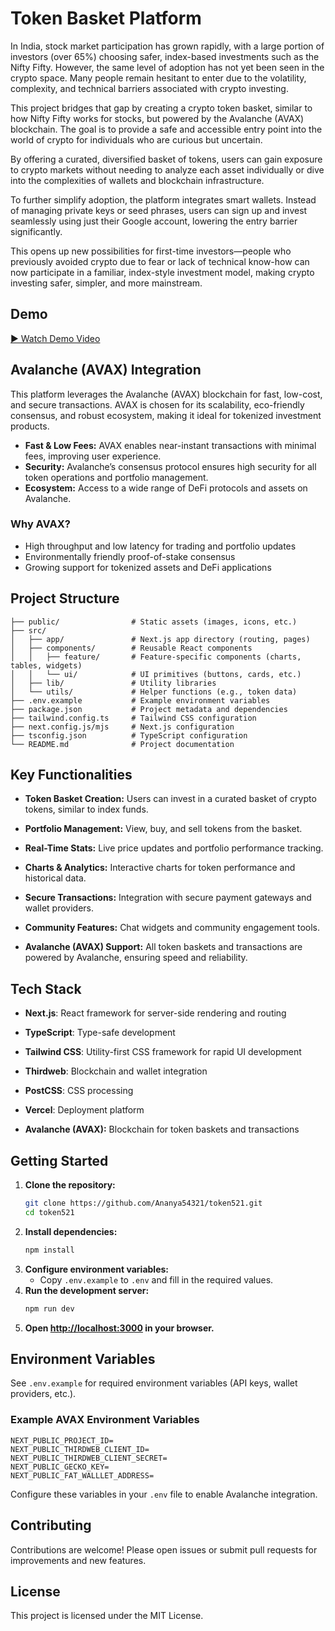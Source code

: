# Token Basket Platform

In India, stock market participation has grown rapidly, with a large portion of investors (over 65%) choosing safer, index-based investments such as the Nifty Fifty. However, the same level of adoption has not yet been seen in the crypto space. Many people remain hesitant to enter due to the volatility, complexity, and technical barriers associated with crypto investing.

This project bridges that gap by creating a crypto token basket, similar to how Nifty Fifty works for stocks, but powered by the Avalanche (AVAX) blockchain. The goal is to provide a safe and accessible entry point into the world of crypto for individuals who are curious but uncertain.

By offering a curated, diversified basket of tokens, users can gain exposure to crypto markets without needing to analyze each asset individually or dive into the complexities of wallets and blockchain infrastructure.

To further simplify adoption, the platform integrates smart wallets. Instead of managing private keys or seed phrases, users can sign up and invest seamlessly using just their Google account, lowering the entry barrier significantly.

This opens up new possibilities for first-time investors—people who previously avoided crypto due to fear or lack of technical know-how can now participate in a familiar, index-style investment model, making crypto investing safer, simpler, and more mainstream.

## Demo
[▶ Watch Demo Video](https://drive.google.com/file/d/1roQQJJS8vHTh7VrHh-hMZXE0TNcayB1p/view?usp=sharing)


## Avalanche (AVAX) Integration

This platform leverages the Avalanche (AVAX) blockchain for fast, low-cost, and secure transactions. AVAX is chosen for its scalability, eco-friendly consensus, and robust ecosystem, making it ideal for tokenized investment products.

- **Fast & Low Fees:** AVAX enables near-instant transactions with minimal fees, improving user experience.
- **Security:** Avalanche’s consensus protocol ensures high security for all token operations and portfolio management.
- **Ecosystem:** Access to a wide range of DeFi protocols and assets on Avalanche.

### Why AVAX?

- High throughput and low latency for trading and portfolio updates
- Environmentally friendly proof-of-stake consensus
- Growing support for tokenized assets and DeFi applications

## Project Structure

```
├── public/                # Static assets (images, icons, etc.)
├── src/
│   ├── app/               # Next.js app directory (routing, pages)
│   ├── components/        # Reusable React components
│   │   ├── feature/       # Feature-specific components (charts, tables, widgets)
│   │   └── ui/            # UI primitives (buttons, cards, etc.)
│   ├── lib/               # Utility libraries
│   └── utils/             # Helper functions (e.g., token data)
├── .env.example           # Example environment variables
├── package.json           # Project metadata and dependencies
├── tailwind.config.ts     # Tailwind CSS configuration
├── next.config.js/mjs     # Next.js configuration
├── tsconfig.json          # TypeScript configuration
└── README.md              # Project documentation
```

## Key Functionalities

- **Token Basket Creation:** Users can invest in a curated basket of crypto tokens, similar to index funds.
- **Portfolio Management:** View, buy, and sell tokens from the basket.
- **Real-Time Stats:** Live price updates and portfolio performance tracking.
- **Charts & Analytics:** Interactive charts for token performance and historical data.
- **Secure Transactions:** Integration with secure payment gateways and wallet providers.
- **Community Features:** Chat widgets and community engagement tools.

- **Avalanche (AVAX) Support:** All token baskets and transactions are powered by Avalanche, ensuring speed and reliability.

## Tech Stack

- **Next.js**: React framework for server-side rendering and routing
- **TypeScript**: Type-safe development
- **Tailwind CSS**: Utility-first CSS framework for rapid UI development
- **Thirdweb**: Blockchain and wallet integration
- **PostCSS**: CSS processing
- **Vercel**: Deployment platform

- **Avalanche (AVAX):** Blockchain for token baskets and transactions

## Getting Started

1. **Clone the repository:**
   ```sh
   git clone https://github.com/Ananya54321/token521.git
   cd token521
   ```
2. **Install dependencies:**
   ```sh
   npm install
   ```
3. **Configure environment variables:**
   - Copy `.env.example` to `.env` and fill in the required values.
4. **Run the development server:**
   ```sh
   npm run dev
   ```
5. **Open [http://localhost:3000](http://localhost:3000) in your browser.**

## Environment Variables

See `.env.example` for required environment variables (API keys, wallet providers, etc.).

### Example AVAX Environment Variables

```
NEXT_PUBLIC_PROJECT_ID=
NEXT_PUBLIC_THIRDWEB_CLIENT_ID=
NEXT_PUBLIC_THIRDWEB_CLIENT_SECRET=
NEXT_PUBLIC_GECKO_KEY=
NEXT_PUBLIC_FAT_WALLLET_ADDRESS=
```

Configure these variables in your `.env` file to enable Avalanche integration.

## Contributing

Contributions are welcome! Please open issues or submit pull requests for improvements and new features.

## License

This project is licensed under the MIT License.
